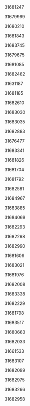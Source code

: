 31681247

31679969

31680210

31681843

31683745

31679675

31681085

31682462

31631187

31681185

31682610

31683030

31683035

31682883

31676477

31683341

31681826

31681704

31681792

31682581

31684967

31683885

31684069

31682293

31682298

31682990

31681606

31683021

31681976

31682008

31683338

31682229

31681798

31683517

31680663

31682033

31661533

31683107

31682099

31682975

31683266

31682958


